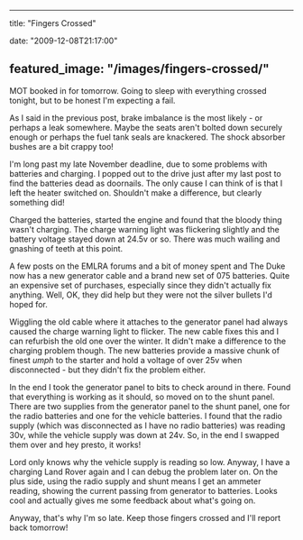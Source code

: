 
---
title: "Fingers Crossed"

date: "2009-12-08T21:17:00"

featured_image: "/images/fingers-crossed/"
---


MOT booked in for tomorrow.  Going to sleep with everything crossed tonight, but to be honest I'm expecting a fail.

As I said in the previous post, brake imbalance is the most likely - or perhaps a leak somewhere.  Maybe the seats aren't bolted down securely enough or perhaps the fuel tank seals are knackered.  The shock absorber bushes are a bit crappy too!

I'm long past my late November deadline, due to some problems with batteries and charging.  I popped out to the drive just after my last post to find the batteries dead as <span>doornails</span>.  The only cause I can think of is that I left the heater switched on.  Shouldn't make a difference, but clearly something did!

Charged the batteries, started the engine and found that the bloody thing wasn't charging.  The charge warning light was flickering slightly and the battery voltage stayed down at 24.5v or so.   There was much wailing and gnashing of teeth at this point.

A few posts on the <span>EMLRA</span> forums and a bit of money spent and The Duke now has a new generator cable and a brand new set of 075 batteries.  Quite an expensive set of purchases, especially since they didn't actually fix anything.  Well, OK, they did help but they were not the silver bullets I'd hoped for.

Wiggling the old cable where it attaches to the generator panel had always caused the charge warning light to flicker.  The new cable fixes this and I can refurbish the old one over the winter.  It didn't make a difference to the charging problem though.  The new batteries provide a massive chunk of finest <span style="font-style: italic;"><span>umph</span> </span>to the starter and hold a voltage of over 25v when disconnected - but they didn't fix the problem either.

In the end I took the generator panel to bits to check around in there.  Found that everything is working as it should, so moved on to the shunt panel.  There are two supplies from the generator panel to the shunt panel, one for the radio batteries and one for the vehicle batteries.  I found that the radio supply (which was disconnected as I have no radio batteries) was reading 30v, while the vehicle supply was down at 24v.  So, in the end I swapped them over and hey presto, it works!

Lord only knows why the vehicle supply is reading so low.  Anyway, I have a charging Land Rover again and I can debug the problem later on.  On the plus side, using the radio supply and shunt means I get an ammeter reading, showing the current passing from generator to batteries.  Looks cool and actually gives me some feedback about what's going on.

Anyway, that's why I'm so late.  Keep those fingers crossed and I'll report back tomorrow!